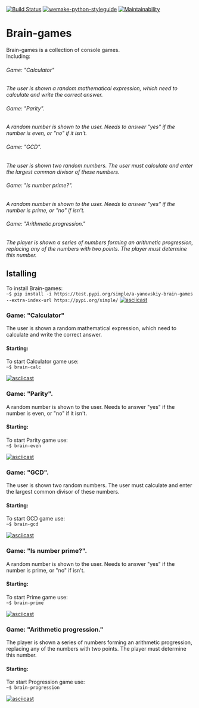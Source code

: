 [![Build Status](https://travis-ci.com/a-yanovskiy/python-project-lvl1.svg?branch=master)](https://travis-ci.com/a-yanovskiy/python-project-lvl1)
[![wemake-python-styleguide](https://img.shields.io/badge/style-wemake-000000.svg)](https://github.com/wemake-services/wemake-python-styleguide)
[![Maintainability](https://api.codeclimate.com/v1/badges/06ecd24ffad07549a7f1/maintainability)](https://codeclimate.com/github/a-yanovskiy/python-project-lvl1/maintainability)


# Brain-games
Brain-games is a collection of console games.  
Including:

###### Game: "Calculator"
_The user is shown a random mathematical expression, which need to calculate and write the correct answer._

###### Game: "Parity".
_A random number is shown to the user. Needs to answer "yes" if the number is even, or "no" if it isn't._

###### Game: "GCD".
_The user is shown two random numbers._
_The user must calculate and enter the largest common divisor of these numbers._

###### Game: "Is number prime?".
_A random number is shown to the user. Needs to answer "yes" if the number is prime, or "no" if isn't._

###### Game: "Arithmetic progression."
_The player is shown a series of numbers forming an arithmetic progression, replacing any of the numbers with two points. The player must determine this number._  


## Istalling
To install Brain-games:  
`~$ pip install -i https://test.pypi.org/simple/a-yanovskiy-brain-games --extra-index-url https://pypi.org/simple/`
[![asciicast](https://asciinema.org/a/22c9NpWnYgDck0xdfs7OuFumu.svg)](https://asciinema.org/a/22c9NpWnYgDck0xdfs7OuFumu)

### Game: "Calculator"
The user is shown a random mathematical expression, which need to calculate and write the correct answer.

#### Starting:
To start Calculator game use:  
`~$ brain-calc`

[![asciicast](https://asciinema.org/a/BX71okLywDzwRaITxJpw7WyjB.svg)](https://asciinema.org/a/BX71okLywDzwRaITxJpw7WyjB)

### Game: "Parity".
A random number is shown to the user. Needs to answer "yes" if the number is even, or "no" if it isn't.

#### Starting:
To start Parity game use:  
`~$ brain-even`

[![asciicast](https://asciinema.org/a/vCUCiXbsvXZcBsHnbdQDv49Gv.svg)](https://asciinema.org/a/vCUCiXbsvXZcBsHnbdQDv49Gv)

### Game: "GCD".
The user is shown two random numbers.
The user must calculate and enter the largest common divisor of these numbers.

#### Starting:
To start GCD game use:  
`~$ brain-gcd`

[![asciicast](https://asciinema.org/a/sj5zM6bne83T2E3cWhIl3wKoR.svg)](https://asciinema.org/a/sj5zM6bne83T2E3cWhIl3wKoR)

### Game: "Is number prime?".
A random number is shown to the user. Needs to answer "yes" if the number is prime,
or "no" if isn't.

#### Starting:
To start Prime game use:  
`~$ brain-prime`

[![asciicast](https://asciinema.org/a/I9xK0bzS2QLPBGnXvFgF30lOq.svg)](https://asciinema.org/a/I9xK0bzS2QLPBGnXvFgF30lOq)

### Game: "Arithmetic progression."
The player is shown a series of numbers forming an arithmetic progression,
replacing any of the numbers with two points. The player must determine this number.

#### Starting:
Tor start Progression game use:  
`~$ brain-progression`

[![asciicast](https://asciinema.org/a/GSXgGPYbMJX8KgYCiYZzS18ho.svg)](https://asciinema.org/a/GSXgGPYbMJX8KgYCiYZzS18ho)